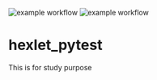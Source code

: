 ![example workflow](https://github.com/drarov/hexlet_pytest/actions/workflows/hello-world.yml/badge.svg)
![example workflow](https://github.com/github/docs/actions/workflows/main.yml/badge.svg)

# hexlet_pytest
This is for study purpose

